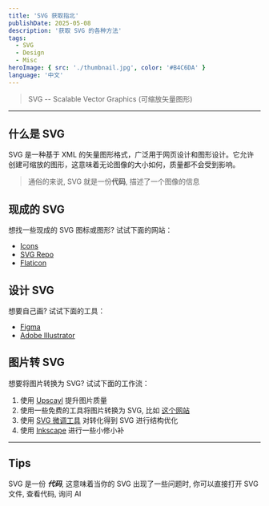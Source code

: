 ```yaml
---
title: 'SVG 获取指北'
publishDate: 2025-05-08
description: '获取 SVG 的各种方法'
tags:
  - SVG
  - Design
  - Misc
heroImage: { src: './thumbnail.jpg', color: '#B4C6DA' }
language: '中文'
---
```


> SVG -- Scalable Vector Graphics (可缩放矢量图形)

---

## 什么是 SVG

SVG 是一种基于 XML 的矢量图形格式，广泛用于网页设计和图形设计。它允许创建可缩放的图形，这意味着无论图像的大小如何，质量都不会受到影响。

> 通俗的来说, SVG 就是一份**代码**, 描述了一个图像的信息

## 现成的 SVG

想找一些现成的 SVG 图标或图形? 试试下面的网站：

- [Icons](https://icones.js.org/)
- [SVG Repo](https://www.svgrepo.com/)
- [Flaticon](https://www.flaticon.com/)

## 设计 SVG

想要自己画? 试试下面的工具：

- [Figma](https://www.figma.com/)
- [Adobe Illustrator](https://www.adobe.com/products/illustrator.html)

## 图片转 SVG

想要将图片转换为 SVG? 试试下面的工作流：

1. 使用 [Upscayl](https://upscayl.org/) 提升图片质量
2. 使用一些免费的工具将图片转换为 SVG, 比如
   [这个网站](https://onlineconvertfree.com/)
3. 使用 [SVG 微调工具](https://jakearchibald.github.io/svgomg/)
   对转化得到 SVG 进行结构优化
4. 使用 [Inkscape](https://inkscape.org/) 进行一些小修小补

---

## Tips

SVG 是一份 **_代码_**, 这意味着当你的 SVG 出现了一些问题时, 你可以直接打开 SVG 文件, 查看代码, 询问 AI
